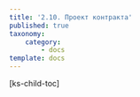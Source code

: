 ```yaml
---
title: '2.10. Проект контракта'
published: true
taxonomy:
    category:
        - docs
template: docs
---
```


[ks-child-toc]